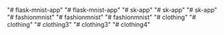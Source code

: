 "# flask-mnist-app" 
"# flask-mnist-app" 
"# sk-app" 
"# sk-app" 
"# sk-app" 
"# fashionmnist" 
"# fashionmnist" 
"# fashionmnist" 
"# clothing" 
"# clothing" 
"# clothing3" 
"# clothing3" 
"# clothing4" 
